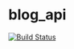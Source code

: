 # blog_api

[![Build Status](https://travis-ci.org/LeCatalyser/blog_api.svg?branch=master)](https://travis-ci.org/LeCatalyser/blog_api)
